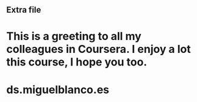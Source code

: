 ## Extra file

# This is a greeting to all my colleagues in Coursera. I enjoy a lot this course, I hope you too.

# ds.miguelblanco.es
